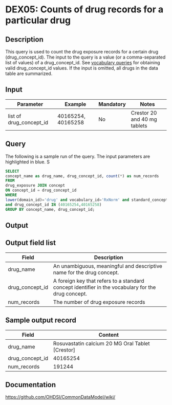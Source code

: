 # DEX05: Counts of drug records for a particular drug

## Description
This query is used to count the drug exposure records for a certain drug (drug_concept_id). The input to the query is a value (or a comma-separated list of values) of a drug_concept_id. See  [vocabulary queries](http://vocabqueries.omop.org/drug-queries) for obtaining valid drug_concept_id values. If the input is omitted, all drugs in the data table are summarized.

## Input

|  Parameter |  Example |  Mandatory |  Notes |
| --- | --- | --- | --- |
| list of drug_concept_id | 40165254, 40165258 | No | Crestor 20 and 40 mg tablets | 

## Query
The following is a sample run of the query. The input parameters are highlighted in  blue. S


```sql
SELECT 
concept_name as drug_name, drug_concept_id, count(*) as num_records 
FROM 
drug_exposure JOIN concept 
ON concept_id = drug_concept_id 
WHERE 
lower(domain_id)='drug' and vocabulary_id='RxNorm' and standard_concept='S'
and drug_concept_id IN (40165254,40165258)
GROUP BY concept_name, drug_concept_id;
```

## Output


## Output field list

|  Field |  Description |
| --- | --- | 
| drug_name | An unambiguous, meaningful and descriptive name for the drug concept. |
| drug_concept_id | A foreign key that refers to a standard concept identifier in the vocabulary for the drug concept. |
| num_records | The number of drug exposure records |


## Sample output record

|  Field |  Content |
| --- | --- | 
| drug_name | Rosuvastatin calcium 20 MG Oral Tablet [Crestor] |
| drug_concept_id | 40165254 |
| num_records | 191244 |

## Documentation
https://github.com/OHDSI/CommonDataModel/wiki/
